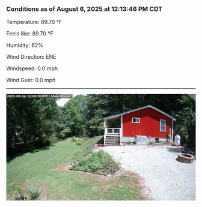 ### Conditions as of August 6, 2025 at 12:13:46 PM CDT 

Temperature: 89.70 &deg;F

Feels like: 89.70 &deg;F

Humidity: 62%

Wind Direction: ENE

Windspeed: 0.0 mph

Wind Gust: 0.0 mph

---

<img src="./images/latest.jpeg"/>


